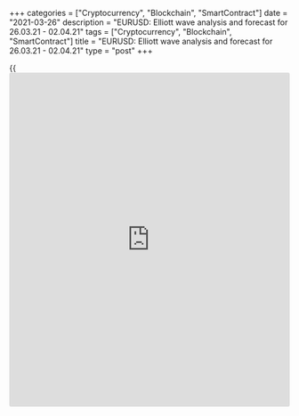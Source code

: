 +++
categories = ["Cryptocurrency", "Blockchain", "SmartContract"]
date = "2021-03-26"
description = "EURUSD: Elliott wave analysis and forecast for 26.03.21 - 02.04.21"
tags = ["Cryptocurrency", "Blockchain", "SmartContract"]
title = "EURUSD: Elliott wave analysis and forecast for 26.03.21 - 02.04.21"
type = "post"
+++

{{<iframe id="large-banner" src="https://www.bounty.group/#slide=2.0" width="100%" height="600" scrolling="no" style="border: 0px solid rgb(216, 221, 230); border-radius: 3px;">}}

2021-03-26

2021-03-26

EURUSD: Elliott wave analysis and forecast for 26.03.21 – 02.04.21Alex
Geuta

 **Main scenario:** consider short positions from corrections below the
level of 1.1988 with a target of 1.1691 – 1.1489.

 **Alternative scenario:** breakout and consolidation above the level of
1.1988 will allow the pair to continue rising to the levels of 1.2172 –
1.2347.

 **Analysis:** Presumably, the first wave of larger degree 1 of (3)
finished developing on the [daily](https://www.fintecher.org/2020/03/03/forex-trading-daily-strategy/) time frame, with wave v of 1 formed
inside. Apparently, a downside correction is developing as wave 2 of (3)
on the H4 time frame, with wave a of 2 forming inside. On the H1 time
frame, presumably, wave (b) of a of 2 finished forming, and wave (c) of
a of 2 is developing, with wave v of (c) forming as part of it. If the
presumption is correct, the pair will continue to drop to the levels of
1.1691 – 1.1489. The level of 1.1988 is critical in this scenario. Its
breakout will allow the pair to continue rising to the levels of 1.2172
– 1.2347.

* * *

* * *



## Price chart of EURUSD in real time mode

The content of this article reflects the author’s opinion and does not
necessarily reflect the official position of LiteForex. The material
published on this page is provided for informational purposes only and
should not be considered as the provision of investment advice for the
purposes of Directive 2004/39/EC.

Rate this article:

{{value}}

( {{count}} {{title}} )